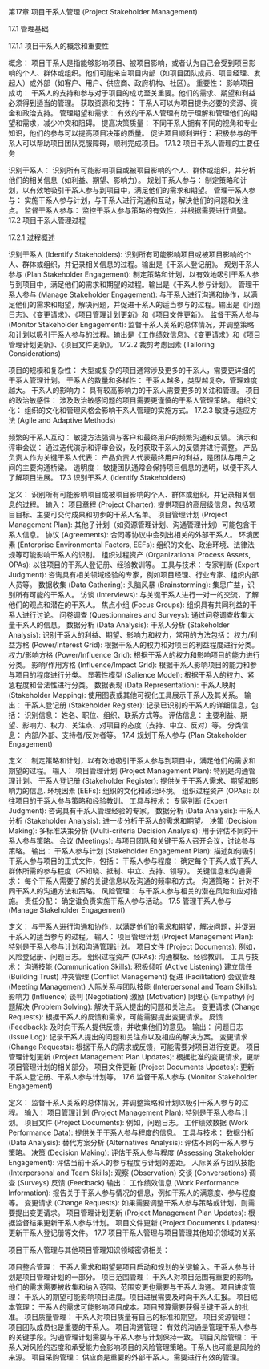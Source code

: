 第17章 项目干系人管理 (Project Stakeholder Management)

17.1 管理基础

17.1.1 项目干系人的概念和重要性

概念： 项目干系人是指能够影响项目、被项目影响，或者认为自己会受到项目影响的个人、群体或组织。他们可能来自项目内部（如项目团队成员、项目经理、发起人）或外部（如客户、用户、供应商、政府机构、社区）。
重要性：
影响项目成功： 干系人的支持和参与对于项目的成功至关重要。他们的需求、期望和利益必须得到适当的管理。
获取资源和支持： 干系人可以为项目提供必要的资源、资金和政治支持。
管理期望和需求： 有效的干系人管理有助于理解和管理他们的期望和需求，减少冲突和阻碍。
提高决策质量： 不同干系人拥有不同的视角和专业知识，他们的参与可以提高项目决策的质量。
促进项目顺利进行： 积极参与的干系人可以帮助项目团队克服障碍，顺利完成项目。
17.1.2 项目干系人管理的主要任务

识别干系人： 识别所有可能影响项目或被项目影响的个人、群体或组织，并分析他们的相关信息（如利益、期望、影响力）。
规划干系人参与： 制定策略和计划，以有效地吸引干系人参与到项目中，满足他们的需求和期望。
管理干系人参与： 实施干系人参与计划，与干系人进行沟通和互动，解决他们的问题和关注点。
监督干系人参与： 监控干系人参与策略的有效性，并根据需要进行调整。
17.2 项目干系人管理过程

17.2.1 过程概述

识别干系人 (Identify Stakeholders): 识别所有可能影响项目或被项目影响的个人、群体或组织，并记录相关信息的过程。输出是《干系人登记册》。
规划干系人参与 (Plan Stakeholder Engagement): 制定策略和计划，以有效地吸引干系人参与到项目中，满足他们的需求和期望的过程。输出是《干系人参与计划》。
管理干系人参与 (Manage Stakeholder Engagement): 与干系人进行沟通和协作，以满足他们的需求和期望，解决问题，并促进干系人的适当参与的过程。输出是《问题日志》、《变更请求》、《项目管理计划更新》和《项目文件更新》。
监督干系人参与 (Monitor Stakeholder Engagement): 监督干系人关系的总体情况，并调整策略和计划以吸引干系人参与的过程。输出是《工作绩效信息》、《变更请求》和《项目管理计划更新》、《项目文件更新》。
17.2.2 裁剪考虑因素 (Tailoring Considerations)

项目的规模和复杂性： 大型或复杂的项目通常涉及更多的干系人，需要更详细的干系人管理计划。
干系人的数量和多样性： 干系人越多，类型越复杂，管理难度越大。
干系人的影响力： 具有较高影响力的干系人需要更多的关注和管理。
项目的政治敏感性： 涉及政治敏感问题的项目需要更谨慎的干系人管理策略。
组织文化： 组织的文化和管理风格会影响干系人管理的实施方式。
17.2.3 敏捷与适应方法 (Agile and Adaptive Methods)

频繁的干系人互动： 敏捷方法强调与客户和最终用户的频繁沟通和反馈。
演示和评审会议： 通过迭代演示和评审会议，及时获取干系人的反馈并进行调整。
产品负责人作为关键干系人代表： 产品负责人代表最终用户的利益，是团队与用户之间的主要沟通桥梁。
透明度： 敏捷团队通常会保持项目信息的透明，以便干系人了解项目进展。
17.3 识别干系人 (Identify Stakeholders)

定义： 识别所有可能影响项目或被项目影响的个人、群体或组织，并记录相关信息的过程。
输入：
项目章程 (Project Charter): 提供项目的高层级信息，包括项目目标、主要可交付成果和初步的干系人名单。
项目管理计划 (Project Management Plan): 其他子计划（如资源管理计划、沟通管理计划）可能包含干系人信息。
协议 (Agreements): 合同等协议中会列出相关的外部干系人。
环境因素 (Enterprise Environmental Factors, EEFs): 组织的文化、政治环境、法律法规等可能影响干系人的识别。
组织过程资产 (Organizational Process Assets, OPAs): 以往项目的干系人登记册、经验教训等。
工具与技术：
专家判断 (Expert Judgment): 咨询具有相关领域经验的专家，例如项目经理、行业专家、组织内部人员等。
数据收集 (Data Gathering):
头脑风暴 (Brainstorming): 集思广益，识别所有可能的干系人。
访谈 (Interviews): 与关键干系人进行一对一的交流，了解他们的观点和潜在的干系人。
焦点小组 (Focus Groups): 组织具有共同利益的干系人进行讨论。
问卷调查 (Questionnaires and Surveys): 通过问卷调查收集大量干系人的信息。
数据分析 (Data Analysis):
干系人分析 (Stakeholder Analysis): 识别干系人的利益、期望、影响力和权力，常用的方法包括：
权力/利益方格 (Power/Interest Grid): 根据干系人的权力和对项目的利益程度进行分类。
权力/影响方格 (Power/Influence Grid): 根据干系人的权力和影响项目的能力进行分类。
影响/作用方格 (Influence/Impact Grid): 根据干系人影响项目的能力和参与项目的程度进行分类。
显著性模型 (Salience Model): 根据干系人的权力、紧急程度和合法性进行分类。
数据表现 (Data Representation):
干系人映射 (Stakeholder Mapping): 使用图表或其他可视化工具展示干系人及其关系。
输出：
干系人登记册 (Stakeholder Register): 记录已识别的干系人的详细信息，包括：
识别信息： 姓名、职位、组织、联系方式等。
评估信息： 主要利益、期望、影响力、权力、关注点、对项目的态度（支持、中立、反对）等。
分类信息： 内部/外部、支持者/反对者等。
17.4 规划干系人参与 (Plan Stakeholder Engagement)

定义： 制定策略和计划，以有效地吸引干系人参与到项目中，满足他们的需求和期望的过程。
输入：
项目管理计划 (Project Management Plan): 特别是沟通管理计划。
干系人登记册 (Stakeholder Register): 提供关于干系人需求、期望和影响力的信息.
环境因素 (EEFs): 组织的文化和政治环境。
组织过程资产 (OPAs): 以往项目的干系人参与策略和经验教训。
工具与技术：
专家判断 (Expert Judgment): 咨询具有干系人管理经验的专家。
数据分析 (Data Analysis):
干系人分析 (Stakeholder Analysis): 进一步分析干系人的需求和期望。
决策 (Decision Making):
多标准决策分析 (Multi-criteria Decision Analysis): 用于评估不同的干系人参与策略。
会议 (Meetings): 与项目团队和关键干系人召开会议，讨论参与策略。
输出：
干系人参与计划 (Stakeholder Engagement Plan): 描述如何吸引干系人参与项目的正式文件，包括：
干系人参与程度： 确定每个干系人或干系人群体所需的参与程度（不知晓、抵制、中立、支持、领导）。
关键信息和沟通需求： 每个干系人需要了解的关键信息以及沟通的频率和方式。
沟通策略： 针对不同干系人的沟通方法和策略。
风险管理： 与干系人参与相关的潜在风险和应对措施。
责任分配： 确定谁负责实施干系人参与活动。
17.5 管理干系人参与 (Manage Stakeholder Engagement)

定义： 与干系人进行沟通和协作，以满足他们的需求和期望，解决问题，并促进干系人的适当参与的过程。
输入：
项目管理计划 (Project Management Plan): 特别是干系人参与计划和沟通管理计划。
项目文件 (Project Documents): 例如，风险登记册、问题日志。
组织过程资产 (OPAs): 沟通模板、经验教训。
工具与技术：
沟通技能 (Communication Skills):
积极倾听 (Active Listening)
建立信任 (Building Trust)
冲突管理 (Conflict Management)
促进 (Facilitation)
会议管理 (Meeting Management)
人际关系与团队技能 (Interpersonal and Team Skills):
影响力 (Influence)
谈判 (Negotiation)
激励 (Motivation)
同理心 (Empathy)
问题解决 (Problem Solving): 解决干系人提出的问题和关注点。
变更请求 (Change Requests): 根据干系人的反馈和需求，可能需要提出变更请求。
反馈 (Feedback): 及时向干系人提供反馈，并收集他们的意见。
输出：
问题日志 (Issue Log): 记录干系人提出的问题和关注点以及相应的解决方案。
变更请求 (Change Requests): 根据干系人的需求或反馈，可能需要对项目进行变更。
项目管理计划更新 (Project Management Plan Updates): 根据批准的变更请求，更新项目管理计划的相关部分。
项目文件更新 (Project Documents Updates): 更新干系人登记册、干系人参与计划等。
17.6 监督干系人参与 (Monitor Stakeholder Engagement)

定义： 监督干系人关系的总体情况，并调整策略和计划以吸引干系人参与的过程。
输入：
项目管理计划 (Project Management Plan): 特别是干系人参与计划。
项目文件 (Project Documents): 例如，问题日志。
工作绩效数据 (Work Performance Data): 提供关于干系人参与程度的信息。
工具与技术：
数据分析 (Data Analysis):
替代方案分析 (Alternatives Analysis): 评估不同的干系人参与策略。
决策 (Decision Making):
评估干系人参与程度 (Assessing Stakeholder Engagement): 评估当前干系人的参与程度与计划的差距。
人际关系与团队技能 (Interpersonal and Team Skills):
观察 (Observation)
交谈 (Conversations)
调查 (Surveys)
反馈 (Feedback)
输出：
工作绩效信息 (Work Performance Information): 报告关于干系人参与情况的信息，例如干系人的满意度、参与程度等。
变更请求 (Change Requests): 如果需要调整干系人参与策略或计划，则需要提出变更请求。
项目管理计划更新 (Project Management Plan Updates): 根据监督结果更新干系人参与计划。
项目文件更新 (Project Documents Updates): 更新干系人登记册等文件。
17.7 项目干系人管理与项目管理其他知识领域的关系

项目干系人管理与其他项目管理知识领域密切相关：

项目整合管理： 干系人需求和期望是项目启动和规划的关键输入。干系人参与计划是项目管理计划的一部分。
项目范围管理： 干系人对项目范围有重要的影响，他们的需求需要被收集和纳入范围。范围变更也需要与干系人沟通。
项目进度管理： 干系人的期望可能影响项目进度。项目进展需要及时向干系人汇报。
项目成本管理： 干系人的需求可能影响项目成本。项目预算需要获得关键干系人的批准。
项目质量管理： 干系人对项目质量有自己的标准和期望。
项目资源管理： 项目团队成员也是重要的干系人。
项目沟通管理： 有效的沟通是管理干系人参与的关键手段。沟通管理计划需要与干系人参与计划保持一致。
项目风险管理： 干系人对风险的态度和承受能力会影响项目的风险管理策略。干系人也可能是风险的来源。
项目采购管理： 供应商是重要的外部干系人，需要进行有效的管理。
